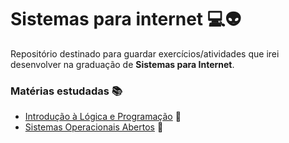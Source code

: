 # Sistemas para internet 💻👽

Repositório destinado para guardar exercícios/atividades que irei desenvolver na graduação de **Sistemas para Internet**.

### Matérias estudadas 📚

* [Introdução à Lógica e Programação](https://github.com/emersonviniciusbraga/sistemas-para-internet/tree/main/Introdu%C3%A7%C3%A3o%20%C3%A0%20L%C3%B3gica%20de%20Programa%C3%A7%C3%A3o) 🐍
* [Sistemas Operacionais Abertos](https://github.com/emersonviniciusbraga/sistemas-para-internet/tree/main/Sistemas%20Operacionais%20Abertos) 🐧

